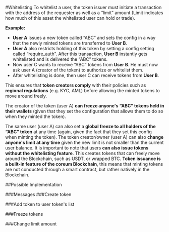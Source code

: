 
#Whitelisting
To whitelist a user, the token issuer must initiate a transaction with the address of the requester as well as a “limit” amount (Limit indicates how much of this asset the whitelisted user can hold or trade).

**Example:**
- **User A** issues a new token called “ABC” and sets the config in a way that the newly minted tokens are transferred to **User B**.
- **User A** also restricts holding of this token by setting a config setting called “require_auth”. After this transaction, **User B** instantly gets whitelisted and is delivered the “ABC” tokens.
- Now user C wants to receive “ABC” tokens from **User B**. He must now ask user A (creator of the token) to authorize or whitelist them.
- After whitelisting is done, then user C can receive tokens from **User B**.

This ensures that **token creators comply** with their policies such as **regional regulations** (e.g. KYC, AML) before allowing the minted tokens to move around freely.

The creator of the token (user A) **can freeze anyone's “ABC” tokens held in their wallets** (given that they set the configuration that allows them to do so when they minted the token).

The same user (user A) can also set a **global freeze to all holders of the “ABC” token** at any time (again, given the fact that they set this config when minting the token).
The token creator/owner (user A) can also **change anyone's limit at any time** given the new limit is not smaller than the current user balance.
It is important to note that users **can also issue tokens without the whitelisting feature**. This creates tokens that can freely move around the Blockchain, such as USDT, or wrapped BTC.
**Token issuance is a built-in feature of the coreum Blockchain**, this means that minting tokens are not conducted through a smart contract, but rather natively in the Blockchain.


##Possible Implementation

###Messages
###Create token

###Add token to user token's list

###Freeze tokens

###Change limit amount
